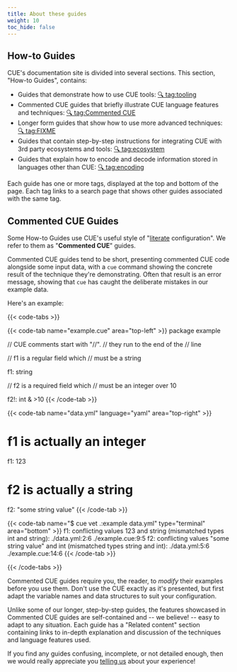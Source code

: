 ```yaml
---
title: About these guides
weight: 10
toc_hide: false
---
```


## How-to Guides

CUE's documentation site is divided into several sections. This section,
"How-to Guides", contains:

- Guides that demonstrate how to use CUE tools:
  [&#x1F50D;&nbsp;tag:tooling](TODO)
- Commented CUE guides that briefly illustrate CUE language features and
  techniques:
  [&#x1F50D;&nbsp;tag:Commented CUE](TODO)
- Longer form guides that show how to use more advanced techniques:
  [&#x1F50D;&nbsp;tag:FIXME](TODO)
- Guides that contain step-by-step instructions for integrating CUE with 3rd
  party ecosystems and tools:
  [&#x1F50D;&nbsp;tag:ecosystem](TODO)
- Guides that explain how to encode and decode information stored in languages
  other than CUE:
  [&#x1F50D;&nbsp;tag:encoding](TODO)

Each guide has one or more tags, displayed at the top and bottom of the page.
Each tag links to a search page that shows other guides associated with the
same tag.

## Commented CUE Guides

Some How-to Guides use CUE's useful style of
"[literate](https://en.wikipedia.org/wiki/Literate_programming) configuration".
We refer to them as "**Commented CUE**" guides.

Commented CUE guides tend to be short, presenting commented CUE code alongside
some input data, with a `cue` command showing the concrete result of the
technique they're demonstrating. Often that result is an error message, showing
that `cue` has caught the deliberate mistakes in our example data.

Here's an example:

{{< code-tabs >}}

{{< code-tab name="example.cue" area="top-left" >}}
package example

// CUE comments start with "//".
// they run to the end of the
// line

// f1 is a regular field which
// must be a string

f1: string

// f2 is a required field which
// must be an integer over 10

f2!: int & >10
{{< /code-tab >}}

{{< code-tab name="data.yml" language="yaml" area="top-right" >}}
# f1 is actually an integer
f1: 123

# f2 is actually a string
f2: "some string value"
{{< /code-tab >}}

{{< code-tab name="$ cue vet .:example data.yml" type="terminal" area="bottom" >}}
f1: conflicting values 123 and string (mismatched types int and string):
    ./data.yml:2:6
    ./example.cue:9:5
f2: conflicting values "some string value" and int (mismatched types string and int):
    ./data.yml:5:6
    ./example.cue:14:6
{{< /code-tab >}}

{{< /code-tabs >}}

Commented CUE guides require you, the reader, to *modify* their examples
before you use them. Don't use the CUE exactly as it's presented, but first
adapt the variable names and data structures to suit your configuration.

Unlike some of our longer, step-by-step guides, the features showcased in
Commented CUE guides are self-contained and -- we believe! -- easy to adapt to
any situation. Each guide has a "Related content" section containing links to
in-depth explanation and discussion of the techniques and language features
used.

If you find any guides confusing, incomplete, or not detailed enough, then we
would really appreciate you [telling us](FIXME:docs-and-content-bug-tracker)
about your experience!
